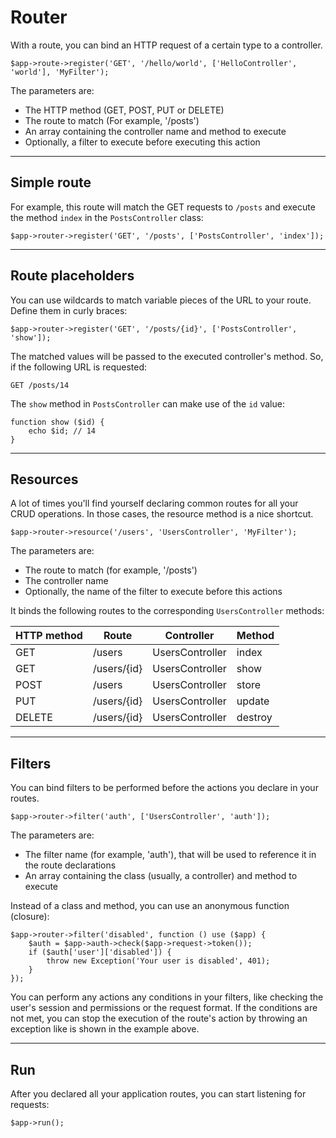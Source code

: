 # Router

With a route, you can bind an HTTP request of a certain type to a controller.

```
$app->route->register('GET', '/hello/world', ['HelloController', 'world'], 'MyFilter');
```

The parameters are:

- The HTTP method (GET, POST, PUT or DELETE)
- The route to match (For example, '/posts')
- An array containing the controller name and method to execute
- Optionally, a filter to execute before executing this action

---

## Simple route

For example, this route will match the GET requests to `/posts` and execute the method `index` in the `PostsController` class:

```
$app->router->register('GET', '/posts', ['PostsController', 'index']);
```

---

## Route placeholders

You can use wildcards to match variable pieces of the URL to your route. Define them in curly braces:

```
$app->router->register('GET', '/posts/{id}', ['PostsController', 'show']);
```

The matched values will be passed to the executed controller's method. So, if the following URL is requested:

```
GET /posts/14
```

The `show` method in `PostsController` can make use of the `id` value:

```
function show ($id) {
    echo $id; // 14
}
```

---

## Resources

A lot of times you'll find yourself declaring common routes for all your CRUD operations. In those cases, the resource method is a nice shortcut.

```
$app->router->resource('/users', 'UsersController', 'MyFilter');
```

The parameters are:

- The route to match (for example, '/posts')
- The controller name
- Optionally, the name of the filter to execute before this actions

It binds the following routes to the corresponding `UsersController` methods:

HTTP method  | Route | Controller | Method
-------------| ------|------------|-------
GET | /users | UsersController | index
GET | /users/{id} | UsersController | show
POST | /users | UsersController | store
PUT | /users/{id} | UsersController | update
DELETE | /users/{id} | UsersController | destroy

---

## Filters

You can bind filters to be performed before the actions you declare in your routes.

```
$app->router->filter('auth', ['UsersController', 'auth']);
```

The parameters are:

- The filter name (for example, 'auth'), that will be used to reference it in the route declarations
- An array containing the class (usually, a controller) and method to execute

Instead of a class and method, you can use an anonymous function (closure):

```
$app->router->filter('disabled', function () use ($app) {
    $auth = $app->auth->check($app->request->token());
    if ($auth['user']['disabled']) {
        throw new Exception('Your user is disabled', 401);
    }
});
```

You can perform any actions any conditions in your filters, like checking the user's session and permissions or the request format. If the conditions are not met, you can stop the execution of the route's action by throwing an exception like is shown in the example above.

---

## Run

After you declared all your application routes, you can start listening for requests:

```
$app->run();
```
